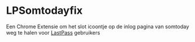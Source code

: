 # LPSomtodayfix

Een Chrome Extensie om het slot icoontje op de inlog pagina van somtoday weg te halen voor [LastPass](https://lastpass.com/nl/) gebruikers
